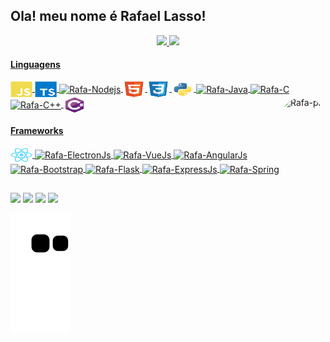 ## Ola! meu nome é Rafael Lasso!

<div align="center">

  <a href="https://github.com/rafael-lasso">
  <img height="180em" src="https://github-readme-stats.vercel.app/api?username=Rafael-Lasso&show_icons=true&theme=dracula&include_all_commits=true&count_private=true"/>
  <img height="180em" src="https://github-readme-stats.vercel.app/api/top-langs/?username=Rafael-Lasso&layout=compact&langs_count=7&theme=dracula"/>

</div>

#### Linguagens
<div style="display: inline_block">
  <img align="center" alt="Rafa-Js" height="25" width="35" src="https://raw.githubusercontent.com/devicons/devicon/master/icons/javascript/javascript-plain.svg">
  <img align="center" alt="Rafa-Ts" height="25" width="35" src="https://raw.githubusercontent.com/devicons/devicon/master/icons/typescript/typescript-plain.svg">
  <img align="center" alt="Rafa-Nodejs" height="25" width="35" src="https://cdn.jsdelivr.net/gh/devicons/devicon/icons/nodejs/nodejs-original.svg">
  <img align="center" alt="Rafa-HTML" height="25" width="35" src="https://raw.githubusercontent.com/devicons/devicon/master/icons/html5/html5-original.svg">
  <img align="center" alt="Rafa-CSS" height="25" width="35" src="https://raw.githubusercontent.com/devicons/devicon/master/icons/css3/css3-original.svg">
  <img align="center" alt="Rafa-Python" height="25" width="35" src="https://raw.githubusercontent.com/devicons/devicon/master/icons/python/python-original.svg">
  <img align="center" alt="Rafa-Java" height="25" width="35" src="https://cdn.jsdelivr.net/gh/devicons/devicon/icons/java/java-original.svg" />
  <img align="center" alt="Rafa-C" height="25" width="35"  src="https://cdn.jsdelivr.net/gh/devicons/devicon/icons/c/c-original.svg" />
  <img align="center" alt="Rafa-C++" height="25" width="35" src="https://cdn.jsdelivr.net/gh/devicons/devicon/icons/cplusplus/cplusplus-original.svg" />
  <img align="center" alt="Rafa-Csharp" height="25" width="35" src="https://raw.githubusercontent.com/devicons/devicon/master/icons/csharp/csharp-original.svg">
 
  <img align="right" alt="Rafa-pic" height="150" style="border-radius:50px;" src="https://images-ext-1.discordapp.net/external/IaoDzLuggXs4oAY_ELSQYPBEz_Kpw9qz15ERx6hNcbA/https/picrew.me/shareImg/org/202206/338224_M3X5rSio.png?width=566&height=566">
</div>
 
 #### Frameworks 
  <img align="center" alt="Rafa-React" height="25" width="35" src="https://raw.githubusercontent.com/devicons/devicon/master/icons/react/react-original.svg">
  <img align="center" alt="Rafa-ElectronJs" height="25" width="35" src="https://cdn.jsdelivr.net/gh/devicons/devicon/icons/electron/electron-original.svg" />
  <img align="center" alt="Rafa-VueJs" height="25" width="35" src="https://cdn.jsdelivr.net/gh/devicons/devicon/icons/vuejs/vuejs-original.svg" />
  <img align="center" alt="Rafa-AngularJs" height="25" width="35" src="https://cdn.jsdelivr.net/gh/devicons/devicon/icons/angularjs/angularjs-original.svg" />
  <img align="center" alt="Rafa-Bootstrap" height="25" width="35" src="https://cdn.jsdelivr.net/gh/devicons/devicon/icons/bootstrap/bootstrap-original.svg" />
  <img align="center" alt="Rafa-Flask" width="35" src="https://cdn.buttercms.com/w8lc0UqsQCnPG0Ax6aiM" />
  <img align="center" alt="Rafa-ExpressJs" width="35" src="https://cdn.buttercms.com/8am8PZECScDawQa33Lv2"" />
  <img align="center" alt="Rafa-Spring" height="25" width="35" src="https://cdn.jsdelivr.net/gh/devicons/devicon/icons/spring/spring-original.svg" />

          
  
   
##
<div> 
  <a href="https://www.instagram.com/rafaellasso.b/" target="_blank"><img src="https://img.shields.io/badge/-Instagram-%23E4405F?style=for-the-badge&logo=instagram&logoColor=white" target="_blank"></a>
   <a href="https://discord.gg/9zZbX4huej" target="_blank"><img src="https://img.shields.io/badge/Discord-7289DA?style=for-the-badge&logo=discord&logoColor=white" target="_blank"></a> 
  <a href = "mailto:rafael.comercial27@gmail.com"><img src="https://img.shields.io/badge/-Gmail-%23333?style=for-the-badge&logo=gmail&logoColor=white" target="_blank"></a>
  <a href="https://br.linkedin.com/in/rafael-lasso-0450a5239?trk=people-guest_people_search-card" target="_blank"><img src="https://img.shields.io/badge/-LinkedIn-%230077B5?style=for-the-badge&logo=linkedin&logoColor=white" target="_blank"></a>  
 
</div>

<div class="snake">

![Snake animation](https://github.com/rafaballerini/rafaballerini/blob/output/github-contribution-grid-snake.svg)

</div>

